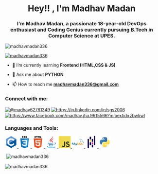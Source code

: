 <h1 align="center">Hey!! , I'm Madhav Madan</h1>
<h3 align="center">I'm Madhav Madan, a passionate 18-year-old DevOps enthusiast and Coding Genius currently pursuing B.Tech in Computer Science at UPES.</h3>

<p align="left"> <img src="https://komarev.com/ghpvc/?username=madhavmadan336&label=Profile%20views&color=0e75b6&style=flat" alt="madhavmadan336" /> </p>

<p align="left"> <a href="https://github.com/ryo-ma/github-profile-trophy"><img src="https://github-profile-trophy.vercel.app/?username=madhavmadan336" alt="madhavmadan336" /></a> </p>

- 🌱 I’m currently learning **Frontend (HTML,CSS & JS)**

- 💬 Ask me about **PYTHON**

- 📫 How to reach me **madhavmadan336@gmail.com**

<h3 align="left">Connect with me:</h3>
<p align="left">
<a href="https://twitter.com/@madhav62761349" target="blank"><img align="center" src="https://raw.githubusercontent.com/rahuldkjain/github-profile-readme-generator/master/src/images/icons/Social/twitter.svg" alt="@madhav62761349" height="30" width="40" /></a>
<a href="https://linkedin.com/in/https://in.linkedin.com/in/sgs2006" target="blank"><img align="center" src="https://raw.githubusercontent.com/rahuldkjain/github-profile-readme-generator/master/src/images/icons/Social/linked-in-alt.svg" alt="https://in.linkedin.com/in/sgs2006" height="30" width="40" /></a>
<a href="https://fb.com/https://www.facebook.com/madhav.jha.9615566?mibextid=zbwkwl" target="blank"><img align="center" src="https://raw.githubusercontent.com/rahuldkjain/github-profile-readme-generator/master/src/images/icons/Social/facebook.svg" alt="https://www.facebook.com/madhav.jha.9615566?mibextid=zbwkwl" height="30" width="40" /></a>
</p>

<h3 align="left">Languages and Tools:</h3>
<p align="left"> <a href="https://www.cprogramming.com/" target="_blank" rel="noreferrer"> <img src="https://raw.githubusercontent.com/devicons/devicon/master/icons/c/c-original.svg" alt="c" width="40" height="40"/> </a> <a href="https://www.w3schools.com/css/" target="_blank" rel="noreferrer"> <img src="https://raw.githubusercontent.com/devicons/devicon/master/icons/css3/css3-original-wordmark.svg" alt="css3" width="40" height="40"/> </a> <a href="https://www.w3.org/html/" target="_blank" rel="noreferrer"> <img src="https://raw.githubusercontent.com/devicons/devicon/master/icons/html5/html5-original-wordmark.svg" alt="html5" width="40" height="40"/> </a> <a href="https://www.java.com" target="_blank" rel="noreferrer"> <img src="https://raw.githubusercontent.com/devicons/devicon/master/icons/java/java-original.svg" alt="java" width="40" height="40"/> </a> <a href="https://developer.mozilla.org/en-US/docs/Web/JavaScript" target="_blank" rel="noreferrer"> <img src="https://raw.githubusercontent.com/devicons/devicon/master/icons/javascript/javascript-original.svg" alt="javascript" width="40" height="40"/> </a> <a href="https://www.mysql.com/" target="_blank" rel="noreferrer"> <img src="https://raw.githubusercontent.com/devicons/devicon/master/icons/mysql/mysql-original-wordmark.svg" alt="mysql" width="40" height="40"/> </a> <a href="https://pandas.pydata.org/" target="_blank" rel="noreferrer"> <img src="https://raw.githubusercontent.com/devicons/devicon/2ae2a900d2f041da66e950e4d48052658d850630/icons/pandas/pandas-original.svg" alt="pandas" width="40" height="40"/> </a> <a href="https://www.python.org" target="_blank" rel="noreferrer"> <img src="https://raw.githubusercontent.com/devicons/devicon/master/icons/python/python-original.svg" alt="python" width="40" height="40"/> </a> </p>

<p>&nbsp;<img align="center" src="https://github-readme-stats.vercel.app/api?username=madhavmadan336&show_icons=true&locale=en" alt="madhavmadan336" /></p>

<p><img align="center" src="https://github-readme-streak-stats.herokuapp.com/?user=madhavmadan336&" alt="madhavmadan336" /></p>
